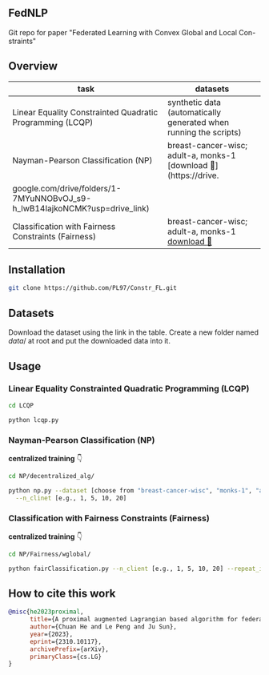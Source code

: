 <!-- # Constr_FL


There are three problems in this repo
- Linear constrained quadratic programming (LCQP)
  
  entry file: lcqp.py
- Nayman Pearson classification
  
  entry file: NPclf.py

  download dataset here: https://drive.google.com/drive/folders/1-7MYuNNOBvOJ_s9-h_lwB14IajkoNCMK?usp=drive_link
  
   and place under the project folder -->
## FedNLP

Git repo for paper "Federated Learning with Convex Global and Local Con-
straints"



## Overview
| task      | datasets|
| ----------- |----------|
| Linear Equality Constrainted Quadratic Programming (LCQP)      | synthetic data (automatically generated when running the scripts) |
| Nayman-Pearson Classification (NP)      | breast-cancer-wisc; adult-a, monks-1 [download :link:](https://drive.
google.com/drive/folders/1-7MYuNNOBvOJ_s9-h_lwB14IajkoNCMK?usp=drive_link)  |
| Classification with Fairness Constraints (Fairness)      | breast-cancer-wisc; adult-a, monks-1 [download :link:](https://drive.google.com/drive/folders/1-7MYuNNOBvOJ_s9-h_lwB14IajkoNCMK?usp=drive_link)  |

## Installation
```bash
git clone https://github.com/PL97/Constr_FL.git
```

## Datasets
Download the dataset using the link in the table. Create a new folder named $data/$ at root and put the downloaded data into it.


## Usage
### Linear Equality Constrainted Quadratic Programming (LCQP) 

```bash
cd LCQP

python lcqp.py
```

### Nayman-Pearson Classification (NP)  
**centralized training** :point_down:
```bash
cd NP/decentralized_alg/

python np.py --dataset [choose from "breast-cancer-wisc", "monks-1", "adult"] \
  --n_clinet [e.g., 1, 5, 10, 20]
```

### Classification with Fairness Constraints (Fairness)
**centralized training** :point_down:
```bash
cd NP/Fairness/wglobal/

python fairClassification.py --n_client [e.g., 1, 5, 10, 20] --repeat_idx [random seed, e.g., 0, 1, 2]
```

## How to cite this work

```bibtex
@misc{he2023proximal,
      title={A proximal augmented Lagrangian based algorithm for federated learning with global and local convex conic constraints}, 
      author={Chuan He and Le Peng and Ju Sun},
      year={2023},
      eprint={2310.10117},
      archivePrefix={arXiv},
      primaryClass={cs.LG}
}
```